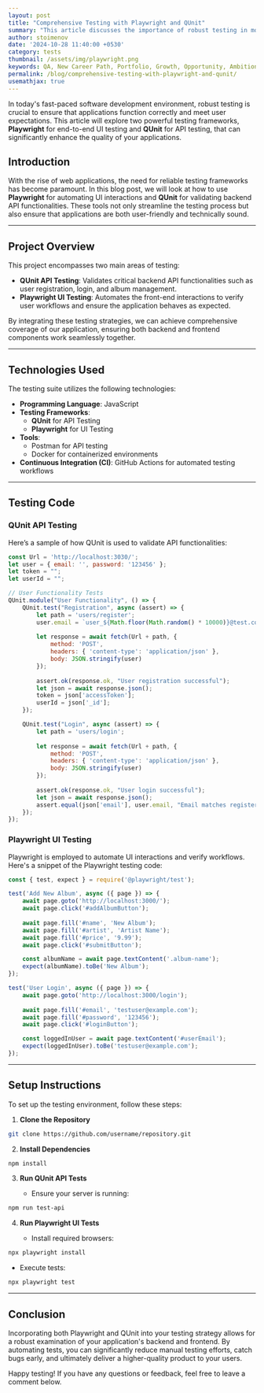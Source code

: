 ```yaml
---
layout: post
title: "Comprehensive Testing with Playwright and QUnit"
summary: "This article discusses the importance of robust testing in modern software development, focusing on two powerful frameworks: Playwright for end-to-end UI testing and QUnit for API testing. "
author: stoimenov
date: '2024-10-28 11:40:00 +0530'
category: tests
thumbnail: /assets/img/playwright.png
keywords: QA, New Career Path, Portfolio, Growth, Opportunity, Ambitions, Technology, QA Projects
permalink: /blog/comprehensive-testing-with-playwright-and-qunit/
usemathjax: true
---
```


In today's fast-paced software development environment, robust testing is crucial to ensure that applications function correctly and meet user expectations. This article will explore two powerful testing frameworks, **Playwright** for end-to-end UI testing and **QUnit** for API testing, that can significantly enhance the quality of your applications.

## Introduction

With the rise of web applications, the need for reliable testing frameworks has become paramount. In this blog post, we will look at how to use **Playwright** for automating UI interactions and **QUnit** for validating backend API functionalities. These tools not only streamline the testing process but also ensure that applications are both user-friendly and technically sound.

---

## Project Overview

This project encompasses two main areas of testing:
- **QUnit API Testing**: Validates critical backend API functionalities such as user registration, login, and album management.
- **Playwright UI Testing**: Automates the front-end interactions to verify user workflows and ensure the application behaves as expected.

By integrating these testing strategies, we can achieve comprehensive coverage of our application, ensuring both backend and frontend components work seamlessly together.

---

## Technologies Used

The testing suite utilizes the following technologies:
- **Programming Language**: JavaScript
- **Testing Frameworks**: 
  - **QUnit** for API Testing
  - **Playwright** for UI Testing
- **Tools**: 
  - Postman for API testing
  - Docker for containerized environments
- **Continuous Integration (CI)**: GitHub Actions for automated testing workflows

---

## Testing Code

### QUnit API Testing

Here’s a sample of how QUnit is used to validate API functionalities:

```javascript
const Url = 'http://localhost:3030/';
let user = { email: '', password: '123456' };
let token = "";
let userId = "";

// User Functionality Tests
QUnit.module("User Functionality", () => {
    QUnit.test("Registration", async (assert) => {
        let path = 'users/register';
        user.email = `user_${Math.floor(Math.random() * 10000)}@test.com`;
        
        let response = await fetch(Url + path, {
            method: 'POST',
            headers: { 'content-type': 'application/json' },
            body: JSON.stringify(user)
        });
        
        assert.ok(response.ok, "User registration successful");
        let json = await response.json();
        token = json['accessToken'];
        userId = json['_id'];
    });

    QUnit.test("Login", async (assert) => {
        let path = 'users/login';
        
        let response = await fetch(Url + path, {
            method: 'POST',
            headers: { 'content-type': 'application/json' },
            body: JSON.stringify(user)
        });
        
        assert.ok(response.ok, "User login successful");
        let json = await response.json();
        assert.equal(json['email'], user.email, "Email matches registered user");
    });
});
```
### Playwright UI Testing

Playwright is employed to automate UI interactions and verify workflows. Here's a snippet of the Playwright testing code:

```javascript
const { test, expect } = require('@playwright/test');

test('Add New Album', async ({ page }) => {
    await page.goto('http://localhost:3000/');
    await page.click('#addAlbumButton');
    
    await page.fill('#name', 'New Album');
    await page.fill('#artist', 'Artist Name');
    await page.fill('#price', '9.99');
    await page.click('#submitButton');

    const albumName = await page.textContent('.album-name');
    expect(albumName).toBe('New Album');
});

test('User Login', async ({ page }) => {
    await page.goto('http://localhost:3000/login');
    
    await page.fill('#email', 'testuser@example.com');
    await page.fill('#password', '123456');
    await page.click('#loginButton');

    const loggedInUser = await page.textContent('#userEmail');
    expect(loggedInUser).toBe('testuser@example.com');
});
``` 

----------

## Setup Instructions

To set up the testing environment, follow these steps:

1.  **Clone the Repository**
    
   ```bash
git clone https://github.com/username/repository.git
``` 
    
2.  **Install Dependencies**
    
   ```bash
  npm install
  ``` 
    
3.  **Run QUnit API Tests**
    
    -   Ensure your server is running:
    
   ```bash
 npm run test-api
 ``` 
    
4.  **Run Playwright UI Tests**
    
    -   Install required browsers:
    
```bash
npx playwright install
``` 
    
   -   Execute tests:
    
```bash
npx playwright test
``` 
    

----------

## Conclusion

Incorporating both Playwright and QUnit into your testing strategy allows for a robust examination of your application's backend and frontend. By automating tests, you can significantly reduce manual testing efforts, catch bugs early, and ultimately deliver a higher-quality product to your users.

Happy testing! If you have any questions or feedback, feel free to leave a comment below.
